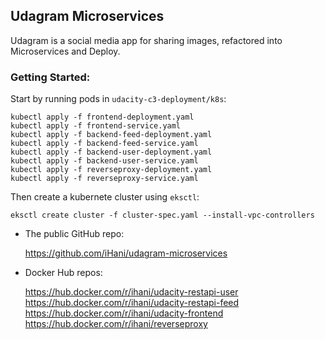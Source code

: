 ## Udagram Microservices
Udagram is a social media app for sharing images, refactored into Microservices and Deploy.

### Getting Started:
Start by running pods in `udacity-c3-deployment/k8s`:

```
kubectl apply -f frontend-deployment.yaml
kubectl apply -f frontend-service.yaml
kubectl apply -f backend-feed-deployment.yaml
kubectl apply -f backend-feed-service.yaml
kubectl apply -f backend-user-deployment.yaml
kubectl apply -f backend-user-service.yaml
kubectl apply -f reverseproxy-deployment.yaml
kubectl apply -f reverseproxy-service.yaml
```

Then create a kubernete cluster using `eksctl`:

`eksctl create cluster -f cluster-spec.yaml --install-vpc-controllers`

- The public GitHub repo:

    https://github.com/iHani/udagram-microservices

- Docker Hub repos:

    https://hub.docker.com/r/ihani/udacity-restapi-user
    https://hub.docker.com/r/ihani/udacity-restapi-feed
    https://hub.docker.com/r/ihani/udacity-frontend
    https://hub.docker.com/r/ihani/reverseproxy


